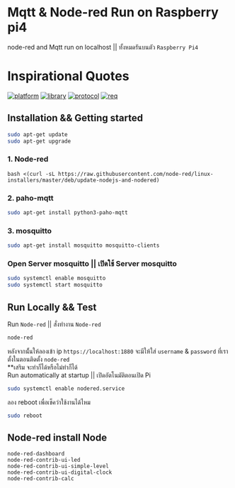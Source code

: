 # Mqtt & Node-red Run on Raspberry pi4
node-red and Mqtt run on localhost || ทั้งหมดรันบนตัว `Raspberry Pi4`
# Inspirational Quotes
[![platform](https://img.shields.io/badge/platform-Node--RED-red)](https://nodered.org)
[![library](https://img.shields.io/badge/library-Paho--MQTT-g)](https://pypi.org/project/paho-mqtt/)
[![protocol](https://img.shields.io/badge/protocol-MQTT--Protocal-purple)](https://mqtt.org/)
[![req](https://img.shields.io/badge/Request-Python--3.7%2B-blue)]()

## Installation && Getting started
```bash
sudo apt-get update
sudo apt-get upgrade
```
### 1. Node-red
```bast
bash <(curl -sL https://raw.githubusercontent.com/node-red/linux-installers/master/deb/update-nodejs-and-nodered)
```
### 2. paho-mqtt
```bash
sudo apt-get install python3-paho-mqtt
```
### 3. mosquitto
```bash
sudo apt-get install mosquitto mosquitto-clients
```
### Open Server mosquitto || เปิดใช้ Server mosquitto
```bash
sudo systemctl enable mosquitto
sudo systemctl start mosquitto
```

## Run Locally && Test
Run `Node-red` || สั่งทำงาน `Node-red`
```bash
node-red
```
หลังจากนั้่นให้ลองเข้า ip `https://localhost:1880` จะมีให้ใส่ `username` & `password` ที่เราตั้งในตอนติดตั้ง `node-red` <br>
**เสริม จะทำก็ได้หรือไม่ทำก็ได้<br>
Run automatically at startup || เปิดอัตโนมัติตอนเปิด Pi
```bash
sudo systemctl enable nodered.service
```
ลอง reboot เพื่อเช็คว่าใช้งานได้ไหม
```bash
sudo reboot
```

## Node-red install Node
```
node-red-dashboard
node-red-contrib-ui-led
node-red-contrib-ui-simple-level
node-red-contrib-ui-digital-clock
node-red-contrib-calc
```
